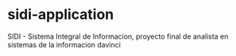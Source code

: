 # sidi-application
SIDI - Sistema Integral de Informacion, proyecto final de analista en sistemas de la informacion davinci
